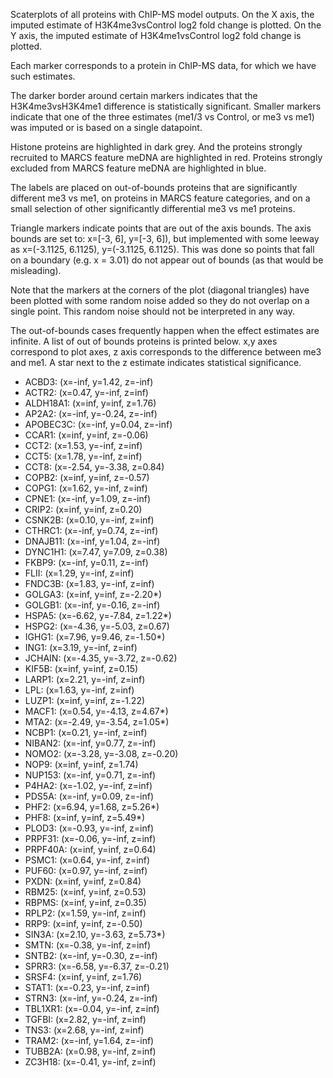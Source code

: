 

Scaterplots of all proteins with ChIP-MS model outputs.
On the X axis, the imputed estimate of H3K4me3vsControl log2 fold change is plotted.
On the Y axis, the imputed estimate of H3K4me1vsControl log2 fold change is plotted.

Each marker corresponds to a protein in ChIP-MS data, for which we have such estimates.

The darker border around certain markers indicates that the H3K4me3vsH3K4me1 difference is statistically significant.
Smaller markers indicate that one of the three estimates (me1/3 vs Control, or me3 vs me1) was imputed or is based on a single datapoint. 

Histone proteins are highlighted in dark grey.
And the proteins strongly recruited to MARCS feature meDNA are highlighted in red.
Proteins strongly excluded from MARCS feature meDNA are highlighted in blue.

The labels are placed on out-of-bounds proteins that are significantly different me3 vs me1, 
on proteins in MARCS feature categories, and on a small selection of other significantly differential me3 vs me1 proteins.

Triangle markers indicate points that are out of the axis bounds. The axis bounds are set to: x=[-3, 6], y=[-3, 6]), 
but implemented with some leeway as x=(-3.1125, 6.1125), y=(-3.1125, 6.1125). This
was done so points that fall on a boundary (e.g. x = 3.01) do not appear out of bounds (as that would be misleading).

Note that the markers at the corners of the plot (diagonal triangles) have been plotted with some random noise added so they do not overlap on a single point.
This random noise should not be interpreted in any way.

The out-of-bounds cases frequently happen when the effect estimates are infinite. A list of out of bounds proteins is printed below.
x,y axes correspond to plot axes, z axis corresponds to the difference between me3 and me1. A star next to the z estimate indicates statistical significance.

- ACBD3: (x=-inf, y=1.42, z=-inf)
- ACTR2: (x=0.47, y=-inf, z=inf)
- ALDH18A1: (x=inf, y=inf, z=1.76)
- AP2A2: (x=-inf, y=-0.24, z=-inf)
- APOBEC3C: (x=-inf, y=0.04, z=-inf)
- CCAR1: (x=inf, y=inf, z=-0.06)
- CCT2: (x=1.53, y=-inf, z=inf)
- CCT5: (x=1.78, y=-inf, z=inf)
- CCT8: (x=-2.54, y=-3.38, z=0.84)
- COPB2: (x=inf, y=inf, z=-0.57)
- COPG1: (x=1.62, y=-inf, z=inf)
- CPNE1: (x=-inf, y=1.09, z=-inf)
- CRIP2: (x=inf, y=inf, z=0.20)
- CSNK2B: (x=0.10, y=-inf, z=inf)
- CTHRC1: (x=-inf, y=0.74, z=-inf)
- DNAJB11: (x=-inf, y=1.04, z=-inf)
- DYNC1H1: (x=7.47, y=7.09, z=0.38)
- FKBP9: (x=-inf, y=0.11, z=-inf)
- FLII: (x=1.29, y=-inf, z=inf)
- FNDC3B: (x=1.83, y=-inf, z=inf)
- GOLGA3: (x=inf, y=inf, z=-2.20*)
- GOLGB1: (x=-inf, y=-0.16, z=-inf)
- HSPA5: (x=-6.62, y=-7.84, z=1.22*)
- HSPG2: (x=-4.36, y=-5.03, z=0.67)
- IGHG1: (x=7.96, y=9.46, z=-1.50*)
- ING1: (x=3.19, y=-inf, z=inf)
- JCHAIN: (x=-4.35, y=-3.72, z=-0.62)
- KIF5B: (x=inf, y=inf, z=0.15)
- LARP1: (x=2.21, y=-inf, z=inf)
- LPL: (x=1.63, y=-inf, z=inf)
- LUZP1: (x=inf, y=inf, z=-1.22)
- MACF1: (x=0.54, y=-4.13, z=4.67*)
- MTA2: (x=-2.49, y=-3.54, z=1.05*)
- NCBP1: (x=0.21, y=-inf, z=inf)
- NIBAN2: (x=-inf, y=0.77, z=-inf)
- NOMO2: (x=-3.28, y=-3.08, z=-0.20)
- NOP9: (x=inf, y=inf, z=1.74)
- NUP153: (x=-inf, y=0.71, z=-inf)
- P4HA2: (x=-1.02, y=-inf, z=inf)
- PDS5A: (x=-inf, y=0.09, z=-inf)
- PHF2: (x=6.94, y=1.68, z=5.26*)
- PHF8: (x=inf, y=inf, z=5.49*)
- PLOD3: (x=-0.93, y=-inf, z=inf)
- PRPF31: (x=-0.06, y=-inf, z=inf)
- PRPF40A: (x=inf, y=inf, z=0.64)
- PSMC1: (x=0.64, y=-inf, z=inf)
- PUF60: (x=0.97, y=-inf, z=inf)
- PXDN: (x=inf, y=inf, z=0.84)
- RBM25: (x=inf, y=inf, z=0.53)
- RBPMS: (x=inf, y=inf, z=0.35)
- RPLP2: (x=1.59, y=-inf, z=inf)
- RRP9: (x=inf, y=inf, z=-0.50)
- SIN3A: (x=2.10, y=-3.63, z=5.73*)
- SMTN: (x=-0.38, y=-inf, z=inf)
- SNTB2: (x=-inf, y=-0.30, z=-inf)
- SPRR3: (x=-6.58, y=-6.37, z=-0.21)
- SRSF4: (x=inf, y=inf, z=1.76)
- STAT1: (x=-0.23, y=-inf, z=inf)
- STRN3: (x=-inf, y=-0.24, z=-inf)
- TBL1XR1: (x=-0.04, y=-inf, z=inf)
- TGFBI: (x=2.82, y=-inf, z=inf)
- TNS3: (x=2.68, y=-inf, z=inf)
- TRAM2: (x=-inf, y=1.64, z=-inf)
- TUBB2A: (x=0.98, y=-inf, z=inf)
- ZC3H18: (x=-0.41, y=-inf, z=inf)

    